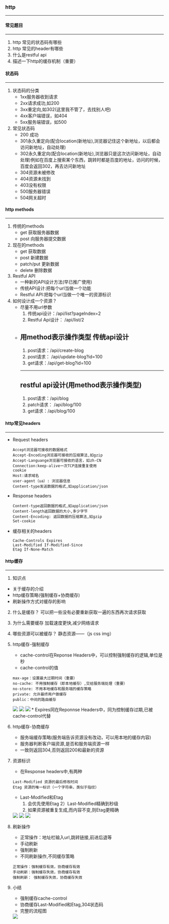 ### http
---

#### 常见题目
---

1. http 常见的状态码有哪些
2. http 常见的header有哪些
3. 什么是restful api
4. 描述一下http的缓存机制（重要）

#### 状态码
---
1. 状态码的分类
    * 1xx服务器收到请求
    * 2xx请求成功,如200
    * 3xx重定向,如302(这里我不管了，去找别人吧)
    * 4xx客户端错误，如404
    * 5xx服务端错误，如500
2. 常见状态码
    * 200 成功
    * 301永久重定向(配合location(新地址),浏览器记住这个新地址，以后都会访问新地址，自动处理)
    * 302永久重定向(配合location(新地址),浏览器只是这次访问新地址，自动处理)例如在百度上搜索某个东西，跳转时都是百度的地址，访问的时候，百度会返回302，再去访问新地址
    * 304资源未被修改
    * 404资源未找到
    * 403没有权限
    * 500服务器错误
    * 504网关超时

#### http methods
---
1. 传统的methods
    * get 获取服务器数据
    * post 向服务器提交数据
2. 现在的methods
    * get 获取数据
    * post 新建数据
    * patch/put 更新数据
    * delete 删除数据
3. Restful API
    * 一种新的API设计方法(早已推广使用)
    * 传统API设计:把每个url当做一个功能
    * Restful API:把每个url当做一个唯一的资源标识
4. 如何设计成一个资源？
    * 尽量不用url参数
        1) 传统api设计：/api/list?pageIndex=2
        2) Restful Api设计： /api/list/2
    * 用method表示操作类型
        传统api设计
        ---
        1) post请求：/api/create-blog
        2) post请求： /api/update-blog?id=100
        3) get请求：/api/get-blog?id=100
        ---
        restful api设计(用method表示操作类型)
        ---
        1) post请求：/api/blog
        2) patch请求： /api/blog/100
        3) get请求：/api/blog/100

#### http常见headers
---
* Request headers
    ```
    Accept浏览器可接收的数据格式
    Accept-Encoding浏览器可接收的压缩算法,如gzip
    Accept-Languange浏览器可接收的语言，如zh-CN
    Connection:keep-alive一次TCP连接重复使用
    cookie
    Host:请求域名
    user-agent（ua）: 浏览器信息
    Content-type发送数据的格式,如application/json
    ```
* Response headers
    ```
    Content-type返回数据的格式,如application/json
    Content-length返回数据的大小,多少字节
    Content-Encoding: 返回数据的压缩算法,如gzip
    Set-cookie
    ```
* 缓存相关的headers
    ```
    Cache-Controls Expires
    Last-Modified If-Modified-Since
    Etag If-None-Match
    ```

#### http缓存
---
1. 知识点
* 关于缓存的介绍
* http缓存策略(强制缓存+协商缓存)
* 刷新操作方式对缓存的影响

2. 什么是缓存？
可以把一些没有必要重新获取一遍的东西再次请求获取

3. 为什么需要缓存
加载速度更快,减少网络请求

4. 哪些资源可以被缓存？
静态资源——（js css img）

5. http缓存-强制缓存
    * cache-control在Reponse Headers中，可以控制强制缓存的逻辑,单位是秒
    * cache-control的值
    ```
    max-age：设置最大过期时间（重要）
    no-cache: 不用强制缓存（即本地缓存）,交给服务端处理（重要）
    no-store: 不用本地缓存和服务端的缓存策略
    private: 允许最终用户做缓存
    public：中间的路由缓存
    ```
    <img src="./images/force-cache1.png">
    <img src="./images/force-cache_2.png">
    <img src="./images/force-cache_3.png">
    * Expires同在Reponnse Headers中，同为控制缓存过期,已被cache-control代替
6. http缓存-协商缓存
    * 服务端缓存策略(服务端告诉资源没有改动，可以用本地的缓存内容)
    * 服务器判断客户端资源,是否和服务端资源一样
    * 一致则返回304,否则返回200和最新的资源

7. 资源标识
    * 在Response headers中,有两种
    ```
    Last-Modified 资源的最后修改时间
    Etag 资源的唯一标识（一个字符串，类似于指纹）
    ```
    * Last-Modified和Etag
        1) 会优先使用Etag
        2）Last-Modified精确到秒级
        3) 如果资源被重复生成,而内容不变,则Etag更精确
    <img src="./images/consult-cache1.png">
    <img src="./images/consult-cache_2.png">
    <img src="./images/consult-cache_3.png">
8. 刷新操作
    * 正常操作：地址栏输入url,跳转链接,前进后退等
    * 手动刷新
    * 强制刷新
    * 不同刷新操作,不同缓存策略
    ```
    正常操作：强制缓存有效，协商缓存有效
    手动刷新：强制缓存失效，协商缓存有效
    强制刷新： 强制缓存失效，协商缓存失效
    ```
9. 小结
    * 强制缓存cache-control
    * 协商缓存Last-Modified和Etag,304状态码
    * 完整的流程图
    <img src="./images/result1.png">


